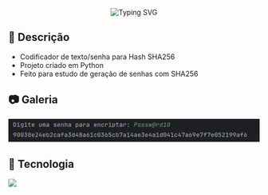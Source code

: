 <p align="center">
<img src="https://readme-typing-svg.demolab.com?font=Fira+Code&weight=600&size=26&pause=1000&color=FFFFFF&center=true&vCenter=true&random=false&width=550&height=75&lines=Codificador+Sha256" alt="Typing SVG">
</p>

## 📖 Descrição
* Codificador de texto/senha para Hash SHA256
* Projeto criado em Python
* Feito para estudo de geração de senhas com SHA256

## 📷 Galeria
![img.png](img.png)

## 🤖 Tecnologia
<img src="https://img.shields.io/badge/Python-3776AB?style=for-the-badge&logo=python&logoColor=white">